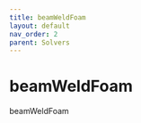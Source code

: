 ```yaml
---
title: beamWeldFoam
layout: default
nav_order: 2
parent: Solvers
---
```


# beamWeldFoam

beamWeldFoam

